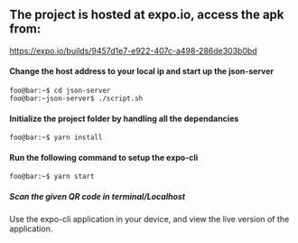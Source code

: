 ## The project is hosted at expo.io, access the apk from:
https://expo.io/builds/9457d1e7-e922-407c-a498-286de303b0bd

#### Change the host address to your local ip and start up the json-server

```console
foo@bar:~$ cd json-server
foo@bar:~json-server$ ./script.sh
```

#### Initialize the project folder by handling all the dependancies
```console
foo@bar:~$ yarn install
```

#### Run the following command to setup the expo-cli
```console
foo@bar:~$ yarn start
```
##### Scan the given QR code in terminal/Localhost
Use the expo-cli application in your device, and view the live version of the application.